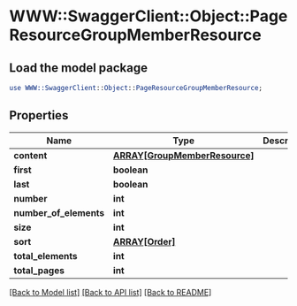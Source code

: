 # WWW::SwaggerClient::Object::PageResourceGroupMemberResource

## Load the model package
```perl
use WWW::SwaggerClient::Object::PageResourceGroupMemberResource;
```

## Properties
Name | Type | Description | Notes
------------ | ------------- | ------------- | -------------
**content** | [**ARRAY[GroupMemberResource]**](GroupMemberResource.md) |  | [optional] 
**first** | **boolean** |  | [optional] 
**last** | **boolean** |  | [optional] 
**number** | **int** |  | [optional] 
**number_of_elements** | **int** |  | [optional] 
**size** | **int** |  | [optional] 
**sort** | [**ARRAY[Order]**](Order.md) |  | [optional] 
**total_elements** | **int** |  | [optional] 
**total_pages** | **int** |  | [optional] 

[[Back to Model list]](../README.md#documentation-for-models) [[Back to API list]](../README.md#documentation-for-api-endpoints) [[Back to README]](../README.md)


